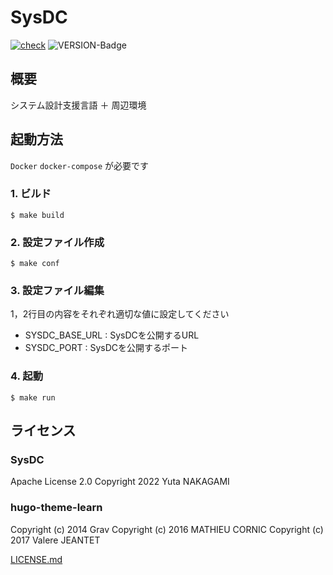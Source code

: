 # SysDC

[![check](https://github.com/Yuta1004/SysDC/actions/workflows/check.yml/badge.svg?branch=master)](https://github.com/Yuta1004/SysDC/actions/workflows/check.yml)
![VERSION-Badge](https://img.shields.io/github/v/release/Yuta1004/SysDC?style=flat)

## 概要

システム設計支援言語 ＋ 周辺環境

## 起動方法

`Docker` `docker-compose` が必要です

### 1. ビルド

```
$ make build
```

### 2. 設定ファイル作成

```
$ make conf
```

### 3. 設定ファイル編集

1，2行目の内容をそれぞれ適切な値に設定してください

- SYSDC_BASE_URL : SysDCを公開するURL
- SYSDC_PORT : SysDCを公開するポート

### 4. 起動

```
$ make run
```

## ライセンス

### SysDC

Apache License 2.0
Copyright 2022 Yuta NAKAGAMI

### hugo-theme-learn

Copyright (c) 2014 Grav
Copyright (c) 2016 MATHIEU CORNIC
Copyright (c) 2017 Valere JEANTET

[LICENSE.md](https://github.com/matcornic/hugo-theme-learn/blob/master/LICENSE.md)
